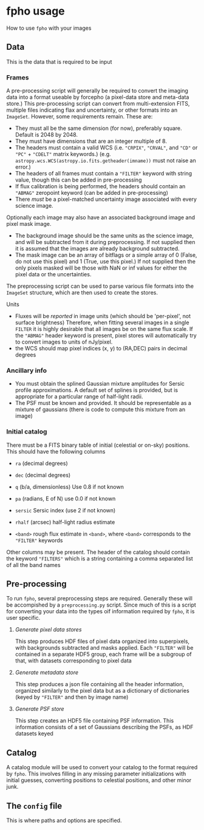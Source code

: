 # fpho usage
How to use `fpho` with your images

## Data
This is the data that is required to be input

### Frames

A pre-processing script will generally be required to convert the imaging data into a format useable by forcepho (a pixel-data store and meta-data store.) This pre-processing script can convert from multi-extension FITS, multiple files indicating flax and uncertainty, or other formats into an `ImageSet`. However, some requirements remain. These are:

* They must all be the same dimension (for now), preferably square.  Default is 2048 by 2048.
* They must have dimensions that are an integer multiple of 8.
* The headers must contain a valid WCS (i.e. `"CRPIX"`, `"CRVAL"`, and `"CD"` or `"PC"` + `"CDELT"` matrix keywords.)
   (e.g. `astropy.wcs.WCS(astropy.io.fits.getheader(imname))` must not raise an error.)
* The headers of all frames must contain a `"FILTER"` keyword with string value, though this can be added in pre-processing
* If flux calibration is being performed, the headers should contain an `"ABMAG"` zeropoint keyword (can be added in pre-processing)
* There _must_ be a pixel-matched uncertainty image associated with every science image.

Optionally each image may also have an associated background image and pixel mask image.

* The background image should be the same units as the science image, and will be subtracted from it during preprocessing.  If not supplied then it is assumed that the images are already background subtracted.
* The mask image can be an array of bitflags or a simple array of 0 (False, do not use this pixel) and 1 (True, use this pixel.)  If not supplied then the only pixels masked will be those with NaN or inf values for either the pixel data or the uncertainties.

The preprocessing script can be used to parse various file formats into the `ImageSet` structure, which are then used to create the stores.


Units

* Fluxes will be *reported* in image units (which should be 'per-pixel', not surface brightness)  Therefore, when fitting several images in a single `FILTER` it is highly desirable that all images be on the same flux scale.  If the `"ABMAG"` header keyword is present, pixel stores will automatically try to convert images to units of nJy/pixel.
* the WCS should map pixel indices (x, y) to (RA,DEC) pairs in decimal degrees


### Ancillary info

* You must obtain the splined Gaussian mixture amplitudes for Sersic profile approximations.  A default set of splines is provided, but is appropriate for a particular range of half-light radii.
* The PSF must be known and provided.  It should be representable as a mixture of gaussians (there is code to compute this mixture from an image)

### Initial catalog

There must be a FITS binary table of initial (celestial or on-sky) positions.  This should have the following columns

 * `ra` (decimal degrees)

 * `dec` (decimal degrees)

 * `q` (b/a, dimensionless) Use 0.8 if not known

 * `pa` (radians, E of N) use 0.0 if not known

 * `sersic` Sersic index (use 2 if not known)

 * `rhalf` (arcsec) half-light radius estimate

 * `<band>` rough flux estimate in `<band>`, where `<band>` corresponds to the `"FILTER"` keywords

Other columns may be present. The header of the catalog should contain the keyword `"FILTERS"` which is a string containing a comma separated list of all the band names

## Pre-processing

To run `fpho`, several preprocessing steps are required.  Generally these will be accompished by a `preprocessing.py` script.  Since much of this is a script for converting your data into the types oif information required by `fpho`, it is user specific.

1. *Generate pixel data stores*

   This step produces HDF files of pixel data organized into superpixels, with backgrounds subtracted and masks applied.  Each `"FILTER"` will be contained in a separate HDF5 group, each frame will be a subgroup of that, with datasets corresponding to pixel data

2. *Generate metadata store*

   This step produces a json file containing all the header information, organized similarly to the pixel data but as a dictionary of dictionaries (keyed by `"FILTER"` and then by image name)

3. *Generate PSF store*

   This step creates an HDF5 file containing PSF information.  This information consists of a set of Gaussians describing the PSFs, as HDF datasets keyed


## Catalog

A catalog module will be used to convert your catalog to the format required by `fpho`.  This involves filling in any missing parameter initializations with initial guesses, converting positions to celestial positions, and other minor junk.


## The `config` file

This is where paths and options are specified.